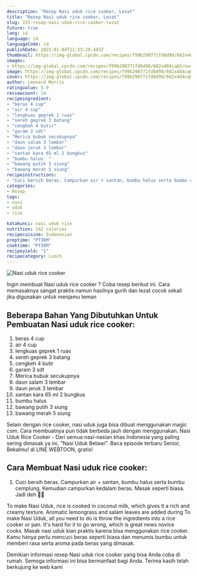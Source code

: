 ```yaml
---
description: "Resep Nasi uduk rice cooker, Lezat"
title: "Resep Nasi uduk rice cooker, Lezat"
slug: 225-resep-nasi-uduk-rice-cooker-lezat
future: true
lang: id
language: id
languageCode: id
publishDate: 2022-01-04T11:23:29.443Z 
thumbnail: https://img-global.cpcdn.com/recipes/f99b290771fd8d98/682x484cq65/nasi-uduk-rice-cooker-foto-resep-utama.png
images:
- https://img-global.cpcdn.com/recipes/f99b290771fd8d98/682x484cq65/nasi-uduk-rice-cooker-foto-resep-utama.png
image: https://img-global.cpcdn.com/recipes/f99b290771fd8d98/682x484cq65/nasi-uduk-rice-cooker-foto-resep-utama.png
cover: https://img-global.cpcdn.com/recipes/f99b290771fd8d98/682x484cq65/nasi-uduk-rice-cooker-foto-resep-utama.png
author: Leonard Morris
ratingvalue: 3.9
reviewcount: 14
recipeingredient:
- "beras 4 cup"
- "air 4 cup"
- "lengkuas geprek 1 ruas"
- "sereh geprek 3 batang"
- "cengkeh 4 butir"
- "garam 3 sdt"
- "Merica bubuk secukupnya"
- "daun salam 3 lembar"
- "daun jeruk 3 lembar"
- "santan kara 65 ml 2 bungkus"
- "bumbu halus  "
- "bawang putih 3 siung"
- "bawang merah 5 siung"
recipeinstructions:
- "Cuci bersih beras. Campurkan air + santan, bumbu halus serta bumbu cemplung. Kemudian campurkan kedalam beras. Masak seperti biasa. Jadi deh ✌🏻"
categories:
- Resep
tags:
- nasi
- uduk
- rice

katakunci: nasi uduk rice 
nutrition: 142 calories
recipecuisine: Indonesian
preptime: "PT36M"
cooktime: "PT38M"
recipeyield: "1"
recipecategory: Lunch
---
```



![Nasi uduk rice cooker](https://img-global.cpcdn.com/recipes/f99b290771fd8d98/682x484cq65/nasi-uduk-rice-cooker-foto-resep-utama.png)

Ingin membuat Nasi uduk rice cooker ? Coba resep berikut ini. Cara memasaknya sangat praktis namun hasilnya gurih dan lezat cocok sekali jika digunakan untuk menjamu teman

<!--inarticleads1-->

## Beberapa Bahan Yang Dibutuhkan Untuk Pembuatan Nasi uduk rice cooker:

1. beras 4 cup
1. air 4 cup
1. lengkuas geprek 1 ruas
1. sereh geprek 3 batang
1. cengkeh 4 butir
1. garam 3 sdt
1. Merica bubuk secukupnya
1. daun salam 3 lembar
1. daun jeruk 3 lembar
1. santan kara 65 ml 2 bungkus
1. bumbu halus  
1. bawang putih 3 siung
1. bawang merah 5 siung

Selain dengan rice cooker, nasi uduk juga bisa dibuat menggunakan magic com. Cara membuatnya pun tidak berbeda jauh dengan menggunakan. Nasi Uduk Rice Cooker - Dari semua nasi-nasian khas Indonesia yang paling sering dimasak ya ini, &#34;Nasi Uduk Betawi&#34;. Baca episode terbaru Senior, Bekalmu! di LINE WEBTOON, gratis! 

<!--inarticleads2-->

## Cara Membuat Nasi uduk rice cooker:

1. Cuci bersih beras. Campurkan air + santan, bumbu halus serta bumbu cemplung. Kemudian campurkan kedalam beras. Masak seperti biasa. Jadi deh ✌🏻


To make Nasi Uduk, rice is cooked in coconut milk, which gives it a rich and creamy texture. Aromatic lemongrass and salam leaves are added during To make Nasi Uduk, all you need to do is throw the ingredients into a rice cooker or pan. It&#39;s hard for it to go wrong, which is great news novice cooks. Masak nasi uduk kian praktis karena bisa menggunakan rice cooker. Kamu hanya perlu mencuci beras seperti biasa dan menumis bumbu untuk memberi rasa serta aroma pada beras yang dimasak. 

Demikian informasi  resep Nasi uduk rice cooker   yang bisa Anda coba di rumah. Semoga informasi ini bisa bermanfaat bagi Anda. Terima kasih telah berkujung ke web kami
